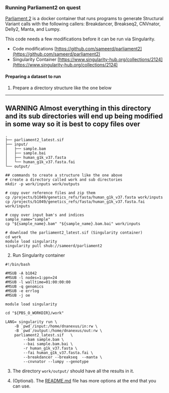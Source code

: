 ### Running Parliament2 on quest

[Parliament 2](https://github.com/dnanexus/parliament2) is a docker container
that runs programs to generate Structural Variant calls with the following
callers: Breakdancer, Breakseq2, CNVnator, Delly2, Manta, and Lumpy. 

This code needs a few modifications before it can be run via Singularity.

* Code modifications [https://github.com/sameerd/parliament2](https://github.com/sameerd/parliament2)
* Singularity Container [https://www.singularity-hub.org/collections/2124](https://www.singularity-hub.org/collections/2124)

#### Preparing a dataset to run

1. Prepare a directory structure like the one below

---
**WARNING** Almost everything in this directory and its sub directories will
end up being modified in some way so it is best to copy files over 
---

```
.
├── parliament2_latest.sif
├── input/
│   ├── sample.bam
│   ├── sample.bai
│   ├── human_g1k_v37.fasta
│   └── human_g1k_v37.fasta.fai
└── output/
```

```shell
## commands to create a structure like the one above
# create a directory called work and sub directories
mkdir -p work/inputs work/outputs

# copy over reference files and zip them
cp /projects/b1049/genetics_refs/fasta/human_g1k_v37.fasta work/inputs
cp /projects/b1049/genetics_refs/fasta/human_g1k_v37.fasta.fai work/inputs

# copy over input bam's and indices
sample_name="sample"
cp "${sample_name}.bam" "${sample_name}.bam.bai" work/inputs

# download the parliament2_latest.sif (Singularity container)
cd work
module load singularity
singularity pull shub://sameerd/parliament2
```

2. Run Singularity container

```shell
#!/bin/bash

#MSUB -A b1042
#MSUB -l nodes=1:ppn=24
#MSUB -l walltime=01:00:00:00
#MSUB -q genomics
#MSUB -e errlog
#MSUB -j oe

module load singularity

cd "${PBS_O_WORKDIR}/work"

LANG= singularity run \
	-B `pwd`/input:/home/dnanexus/in:rw \
	-B `pwd`/output:/home/dnanexus/out:rw \
	parliament2_latest.sif   \
    	--bam sample.bam \
		--bai sample.bam.bai \
		-r human_g1k_v37.fasta \
		--fai human_g1k_v37.fasta.fai \
		--breakdancer --breakseq  --manta \
		--cnvnator --lumpy --genotype 
```


3. The directory `work/output/` should have all the results in it. 

4. (Optional). The [README.md](https://github.com/dnanexus/parliament2/blob/master/README.md) file has more options at the end that you can use. 


